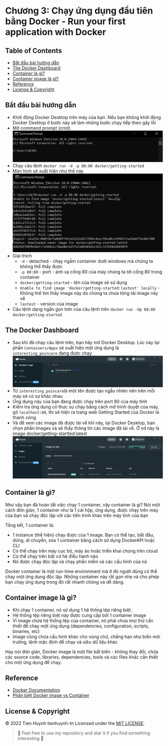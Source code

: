 # Chương 3: Chạy ứng dụng đầu tiên bằng Docker - Run your first application with Docker

## Table of Contents
- [Bắt đầu bài hướng dẫn](#bắt-đầu-bài-hướng-dẫn)
- [The Docker Dashboard](#the-docker-dashboard)
- [Container là gì?](#container-là-gì)
- [Container image là gì?](#container-image-là-gì)
- [Reference](#reference)
- [License & Copyright](#license--copyright)

## Bắt đầu bài hướng dẫn
- Khởi động Docker Desktop trên máy của bạn. Nếu bạn không khởi động Docker Desktop ở bước này sẽ làm những bước chạy tiếp theo gây lỗi
- Mở command prompt (cmd)
  ![Chapter 3](./imgs/chapter3/1.png)
- Chạy câu lệnh
`docker run -d -p 80:80 docker/getting-started`
- Màn hình sẽ xuất hiện như thế này
  ![Chapter 3](./imgs/chapter3/2.png)
- Giải thích
  - `-d` - detached - chạy ngầm container dưới windows mà chúng ta không thể thấy được
  - `-p 80:80` - port - ánh xạ cổng 80 của máy chúng ta tới cổng 80 trong container
  - `docker/getting-started` - tên của image sẽ sử dụng
  - `Unable to find image 'docker/getting-started:lastest' locally` - Không thể tìm thấy image này do chúng ta chưa từng tải image này về
  - `lastest` - version của image
- Câu lệnh dạng ngắn gọn hơn của câu lệnh trên `docker run -dp 80:80 docker/getting-started`

## The Docker Dashboard
- Sau khi đã chạy câu lệnh trên, bạn hãy mở Docker Desktop. Lúc này tại phần `Containers/Apps` sẽ xuất hiện một ứng dụng là `interesting_poincare` đang được chạy
  ![Chapter 3](./imgs/chapter3/3.png)
- Từ `interesting_poincare`là một tên được tạo ngẫu nhiên nên trên mỗi máy sẽ có sự khác nhau
- Ứng dụng này của bạn đang được chạy trên port 80 của máy tính
- Kiểm tra ứng dụng có thực sự chạy bằng cách mở trình duyệt của máy, gõ `localhost:80`, thì sẽ hiện ra trang web Getting Started của Docker là thành công
- Và để xem các image đã được tải về khi nãy, tại Docker Desktop, bạn chọn phần Images và sẽ thấy thông tin các image đã tải về. Ở vd này là image docker/getting-startted:latest
  ![Chapter 3](./imgs/chapter3/4.png)

## Container là gì?
Như vậy bạn đã hoàn tất việc chạy 1 container, vậy container là gì? Nói một cách đơn giản, 1 container như là 1 cái hộp, ứng dụng, được chạy trên máy của bạn và chạy độc lập với các tiến trình khác trên máy tính của bạn

Tổng kết, 1 container là:
- 1 instance (thể hiện) chạy được của 1 image. Bạn có thể tạo, bắt đầu, dừng, di chuyển, xóa 1 container bằng cách sử dụng DockerAPI hoặc CLI
- Có thể chạy trên máy cục bộ, máy ảo hoặc triển khai chúng trên cloud
- Có thể chạy trên bất cứ hệ điều hành nào
- Nó được chạy độc lập và chạy phần mềm và các cấu hình của nó

Docker container là một run-time environment mà ở đó người dùng có thể chạy một ứng dụng độc lập. Những container này rất gọn nhẹ và cho phép bạn chạy ứng dụng trong đó rất nhanh chóng và dễ dàng.

## Container image là gì?
- Khi chạy 1 container, nó sử dụng 1 hệ thống tệp riêng biệt. 
- Hệ thống tệp riêng biệt này được cung cấp bởi 1 container image
- Vì image chứa hệ thống tệp của container, nó phải chưa mọi thứ cần thiết để chạy một ứng dụng (dependencies, configuration, scripts, binaries, etc)
- Image cũng chứa cấu hình khác cho vùng chứ, chẳng hạn như biến môi trường, lệnh mặc định để chạy và siêu dữ liệu khác

Hay nói đơn giản, Docker image là một file bất biến - không thay đổi, chứa các source code, libraries, dependencies, tools và các files khác cần thiết cho một ứng dụng để chạy.

## Reference
- [Docker Documentation](https://docs.docker.com/get-started/)
- [Phân biệt Docker image vs Container](https://viblo.asia/p/phan-biet-docker-image-vs-container-bJzKmz4wZ9N)

## License & Copyright
&copy; 2022 Tien Huynh tienhuynh-tn Licensed under the [MIT LICENSE](https://github.com/tienhuynh-tn/docker-basic-tutorial/blob/main/LICENSE).

> :love_you_gesture: Feel free to use my repository and star it if you find something interesting :love_you_gesture:

